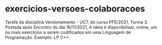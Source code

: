 # exercicios-versoes-colaboracoes
Tarefa da disciplina Versionamento - UC7, do curso PFE/2021, Turma 3. Postada após Encontro do dia 16/11/2021,
A ideia é disponibilizar, online, um ou mais exercícios a serem codificados em uma Linguagem de Programação. 
Exemplo: LP C++. 
